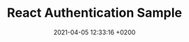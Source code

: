 ---
layout: post
title:  "React Authentication Sample"
date:   2021-04-05 12:33:16 +0200
categories: [projects, app]
tags: [projects, app]

---